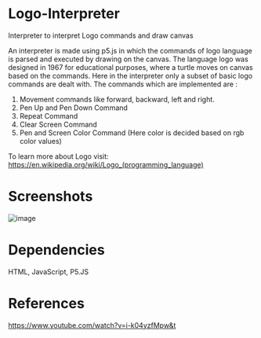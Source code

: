 # Logo-Interpreter
Interpreter to interpret Logo commands and draw canvas

An interpreter is made using p5.js in which the commands of logo language is parsed and executed by drawing on the canvas. The language logo was designed in 1967 for educational purposes, where a turtle moves on canvas based on the commands. Here in the interpreter only a subset of basic logo commands are dealt with. The commands which are implemented are :

1. Movement commands like forward, backward, left and right.
2. Pen Up and Pen Down Command
3. Repeat Command
4. Clear Screen Command
5. Pen and Screen Color Command (Here color is decided based on rgb color values)

To learn more about Logo visit: https://en.wikipedia.org/wiki/Logo_(programming_language)

# Screenshots

![image](https://user-images.githubusercontent.com/16362957/53442717-ec123180-3a2f-11e9-8d1c-137312f65fd3.png)


# Dependencies
HTML,
JavaScript,
P5.JS

# References
https://www.youtube.com/watch?v=i-k04yzfMpw&t
